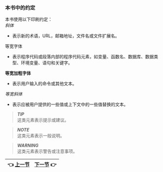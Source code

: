 ### 本书中的约定
本书使用以下印刷约定：  
*斜体*
- 表示新的术语，URL，邮箱地址，文件名或文件扩展名。

等宽字体
- 表示程序代码或段落内部的程序代码元素，如变量、函数名、数据库、数据类型、环境变量、语句和关键字。

**等宽加粗字体**
- 表示用户输入的命令或其他文本。

*等宽斜体*
- 表示应被用户提供的一些值或上下文中的一些值替换的文本。

> _**TIP**_  
> 这类元素表示提示或建议。

> _**NOTE**_  
> 这类元素表示一般说明。

> _**WARNING**_  
> 这类元素表示警告或注意事项。

| :point_left: [上一节](/Preface_01.md) | [下一节](/Preface_03.md) :point_right: |
| - | - |
